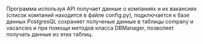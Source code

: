 Программа используя API получает данные о компаниях и их вакансиях (список компаний находится в файле config.py), подключается к базе данных PostgresQL сохраняет полученые данные в таблицы company и vacancies и при помощи методов класса DBManager, позволяет получать данные из этих таблиц.
